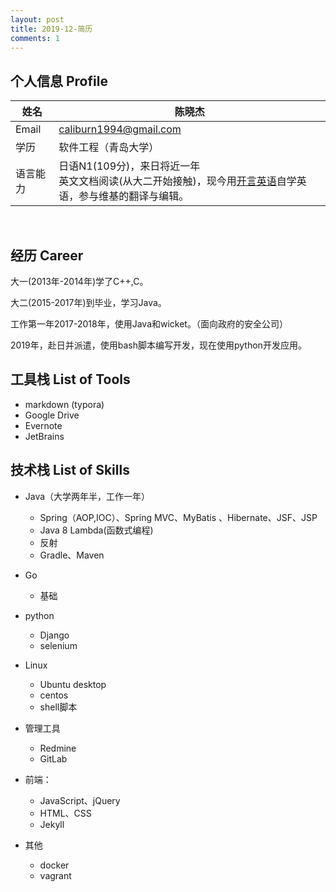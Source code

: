 ```yaml
---
layout: post
title: 2019-12-简历
comments: 1
---
```




## 个人信息 Profile

| 姓名     | 陈晓杰                                                       |
| -------- | ------------------------------------------------------------ |
| Email    | caliburn1994@gmail.com                                       |
| 学历     | 软件工程（青岛大学）                                         |
| 语言能力 | 日语N1(109分)，来日将近一年<br />英文文档阅读(从大二开始接触)，现今用[开言英语](https://openlanguage.com/)自学英语，参与维基的翻译与编辑。 |

<br>

## 经历 Career

大一(2013年-2014年)学了C++,C。

大二(2015-2017年)到毕业，学习Java。

工作第一年2017-2018年，使用Java和wicket。（面向政府的安全公司）

2019年，赴日并派遣，使用bash脚本编写开发，现在使用python开发应用。



## 工具栈 List of Tools

- markdown (typora)
- Google Drive 
- Evernote
- JetBrains



## 技术栈 List of Skills

- Java（大学两年半，工作一年）
  - Spring（AOP,IOC）、Spring MVC、MyBatis 、Hibernate、JSF、JSP
  - Java 8 Lambda(函数式编程)
  - 反射
  - Gradle、Maven
- Go

  - 基础
- python

  - Django
  - selenium
- Linux

  - Ubuntu desktop
  - centos
  - shell脚本
- 管理工具

  - Redmine
  - GitLab
- 前端：

  - JavaScript、jQuery
  - HTML、CSS
  - Jekyll 

- 其他
  - docker
  - vagrant
